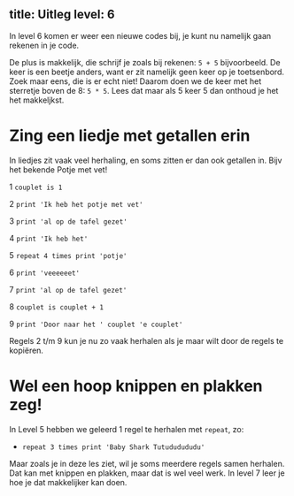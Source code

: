 title: Uitleg
level: 6
---
In level 6 komen er weer een nieuwe codes bij, je kunt nu namelijk gaan rekenen in je code.

De plus is makkelijk, die schrijf je zoals bij rekenen: `5 + 5` bijvoorbeeld. De keer is een beetje anders, want er zit namelijk geen keer op je toetsenbord. Zoek maar eens, die is er echt niet!
Daarom doen we de keer met het sterretje boven de 8: `5 * 5`. Lees dat maar als 5 keer 5 dan onthoud je het het makkeljkst.




# Zing een liedje met getallen erin

In liedjes zit vaak veel herhaling, en soms zitten er dan ook getallen in. Bijv het bekende Potje met vet!

1 `couplet is 1`

2 `print 'Ik heb het potje met vet'`

3 `print 'al op de tafel gezet'`

4 `print 'Ik heb het'`

5 `repeat 4 times print 'potje'`

6 `print 'veeeeeet'`

7 `print 'al op de tafel gezet'`

8 `couplet is couplet + 1`

9 `print 'Door naar het ' couplet 'e couplet'`

Regels 2 t/m 9 kun je nu zo vaak herhalen als je maar wilt door de regels te kopiëren.

# Wel een hoop knippen en plakken zeg!
In Level 5 hebben we geleerd 1 regel te herhalen met `repeat`, zo:

* `repeat 3 times print 'Baby Shark Tutududududu'`

 Maar zoals je in deze les ziet, wil je soms meerdere regels samen herhalen. Dat kan met knippen en plakken, maar dat is wel veel werk. In level 7 leer je hoe je dat makkelijker kan doen.

